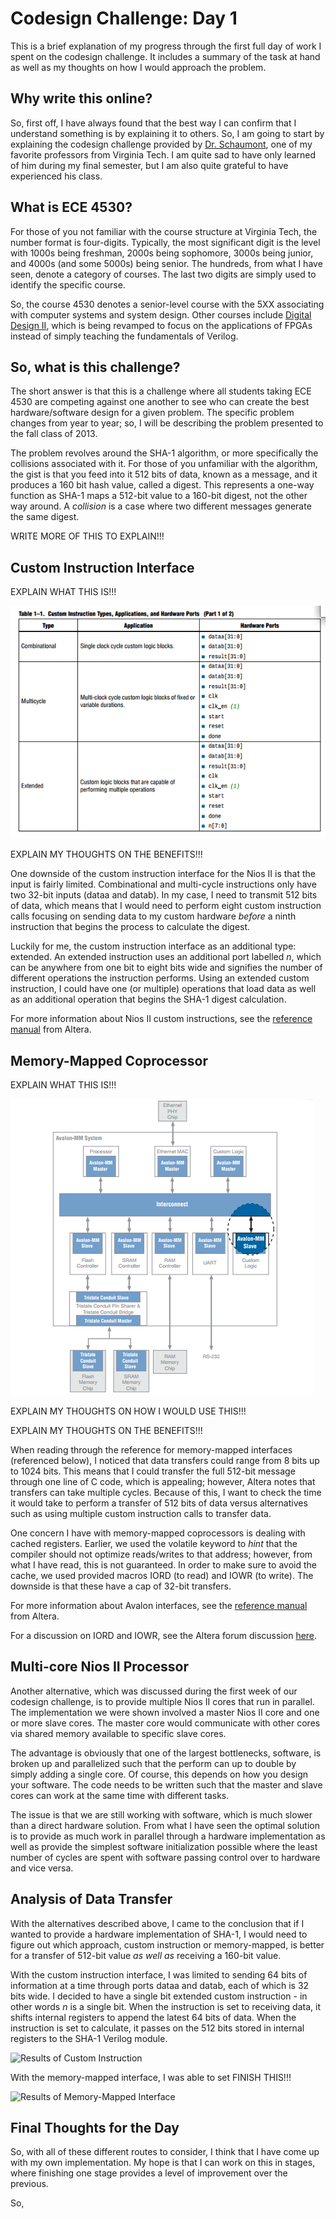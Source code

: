 Codesign Challenge: Day 1
=========================

This is a brief explanation of my progress through the first full day of
work I spent on the codesign challenge. It includes a summary of the task at
hand as well as my thoughts on how I would approach the problem.

Why write this online?
----------------------

So, first off, I have always found that the best way I can confirm that I
understand something is by explaining it to others. So, I am going to start
by explaining the codesign challenge provided by [Dr. Schaumont][professor],
one of my favorite professors from Virginia Tech. I am quite sad to have only
learned of him during my final semester, but I am also quite grateful to have
experienced his class.

What is ECE 4530?
-----------------

For those of you not familiar with the course structure at Virginia Tech, the
number format is four-digits. Typically, the most significant digit is the
level with 1000s being freshman, 2000s being sophomore, 3000s being junior,
and 4000s (and some 5000s) being senior. The hundreds, from what I have seen,
denote a category of courses. The last two digits are simply used to identify
the specific course.

So, the course 4530 denotes a senior-level course with the 5XX associating
with computer systems and system design. Other courses include
[Digital Design II][other_class], which is being revamped to focus on the
applications of FPGAs instead of simply teaching the fundamentals of Verilog.

So, what is this challenge?
---------------------------

The short answer is that this is a challenge where all students taking
ECE 4530 are competing against one another to see who can create the best
hardware/software design for a given problem. The specific problem changes
from year to year; so, I will be describing the problem presented to the
fall class of 2013.

The problem revolves around the SHA-1 algorithm, or more specifically the
collisions associated with it. For those of you unfamiliar with the algorithm,
the gist is that you feed into it 512 bits of data, known as a message, and it 
produces a 160 bit hash value, called a digest. This represents a one-way 
function as SHA-1 maps a 512-bit value to a 160-bit digest, not the other way 
around. A _collision_ is a case where two different messages generate the same
digest.

WRITE MORE OF THIS TO EXPLAIN!!!

Custom Instruction Interface
----------------------------

EXPLAIN WHAT THIS IS!!!

![Custom Instruction Types][custom_instruction_types]

EXPLAIN MY THOUGHTS ON THE BENEFITS!!!

One downside of the custom instruction interface for the Nios II is that the
input is fairly limited. Combinational and multi-cycle instructions only have
two 32-bit inputs (dataa and datab). In my case, I need to transmit 512 bits
of data, which means that I would need to perform eight custom instruction
calls focusing on sending data to my custom hardware _before_ a ninth
instruction that begins the process to calculate the digest.

Luckily for me, the custom instruction interface as an additional type: 
extended. An extended instruction uses an additional port labelled _n_, which
can be anywhere from one bit to eight bits wide and signifies the number of
different operations the instruction performs. Using an extended custom
instruction, I could have one (or multiple) operations that load data as well
as an additional operation that begins the SHA-1 digest calculation.

For more information about Nios II custom instructions, see the
[reference manual][altera_custom_instruction] from Altera.

Memory-Mapped Coprocessor
-------------------------

EXPLAIN WHAT THIS IS!!!

![Avalon Memory-Mapped System][avalon_mm_system]

EXPLAIN MY THOUGHTS ON HOW I WOULD USE THIS!!!

EXPLAIN MY THOUGHTS ON THE BENEFITS!!!

When reading through the reference for memory-mapped interfaces (referenced
below), I noticed that data transfers could range from 8 bits up to 1024 bits.
This means that I could transfer the full 512-bit message through one line of
C code, which is appealing; however, Altera notes that transfers can take
multiple cycles. Because of this, I want to check the time it would take to
perform a transfer of 512 bits of data versus alternatives such as using
multiple custom instruction calls to transfer data.

One concern I have with memory-mapped coprocessors is dealing with cached
registers. Earlier, we used the volatile keyword to _hint_ that the compiler
should not optimize reads/writes to that address; however, from what I have
read, this is not guaranteed. In order to make sure to avoid the cache, we
used provided macros IORD (to read) and IOWR (to write). The downside is that
these have a cap of 32-bit transfers.

For more information about Avalon interfaces, see the
[reference manual][altera_memory_mapped] from Altera.

For a discussion on IORD and IOWR, see the Altera forum discussion
[here][altera_iord_iowr_discussion].

Multi-core Nios II Processor
----------------------------

Another alternative, which was discussed during the first week of our codesign
challenge, is to provide multiple Nios II cores that run in parallel. The
implementation we were shown involved a master Nios II core and one or more
slave cores. The master core would communicate with other cores via shared
memory available to specific slave cores.

The advantage is obviously that one of the largest bottlenecks, software, is
broken up and parallelized such that the perform can up to double by simply 
adding a single core. Of course, this depends on how you design your software.
The code needs to be written such that the master and slave cores can work at
the same time with different tasks.

The issue is that we are still working with software, which is much slower
than a direct hardware solution. From what I have seen the optimal solution is
to provide as much work in parallel through a hardware implementation as well
as provide the simplest software initialization possible where the least number
of cycles are spent with software passing control over to hardware and vice
versa.

Analysis of Data Transfer
-------------------------

With the alternatives described above, I came to the conclusion that if I
wanted to provide a hardware implementation of SHA-1, I would need to figure
out which approach, custom instruction or memory-mapped, is better for a
transfer of 512-bit value _as well as_ receiving a 160-bit value.

With the custom instruction interface, I was limited to sending 64 bits of
information at a time through ports dataa and datab, each of which is 32 bits
wide. I decided to have a single bit extended custom instruction - in other
words _n_ is a single bit. When the instruction is set to receiving data, it
shifts internal registers to append the latest 64 bits of data. When the
instruction is set to calculate, it passes on the 512 bits stored in internal
registers to the SHA-1 Verilog module.

![Results of Custom Instruction][results_custom_instruction]

With the memory-mapped interface, I was able to set FINISH THIS!!!

![Results of Memory-Mapped Interface][results_memory_mapped]

Final Thoughts for the Day
--------------------------

So, with all of these different routes to consider, I think that I have come
up with my own implementation. My hope is that I can work on this in stages,
where finishing one stage provides a level of improvement over the previous.

So, 

[professor]: http://www.ece.vt.edu/schaum/
[class]: http://www.ece.vt.edu/schaum/teachcodesign.html
[other_class]: http://www.ece.vt.edu/ugrad/viewcourse.php?number=4514-49
[altera_custom_instruction]: http://www.altera.com/literature/ug/ug_nios2_custom_instruction.pdf
[altera_memory_mapped]: http://www.altera.com/literature/manual/mnl_avalon_spec.pdf
[altera_iord_iowr_discussion]: http://www.alteraforum.com/forum/showthread.php?t=25299

[reference_results]: /img/codesign_001.png
[custom_instruction_types]: /img/custom_instruction_types.png
[avalon_mm_system]: /img/avalon_mm_system.png
[results_custom_instruction]: http://TODO
[results_memory_mapped]: http://TODO

